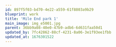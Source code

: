 ```yaml
---
id: 897f5f03-bd70-4e22-a559-61f8803a9b29
blueprint: work
title: 'Mile End park 1'
main_image: img_e5001.jpg
parent: 36bb9a08-40e0-47b9-adb6-6d631faa50d1
updated_by: 7fc42862-88cf-4231-8a06-3e1f93ee1fbb
updated_at: 1676301522
---
```

